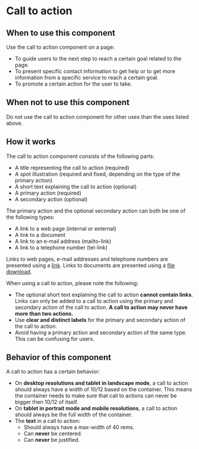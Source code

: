 # Call to action

## When to use this component

Use the call to action component on a page:

* To guide users to the next step to reach a certain goal related to the page.
* To present specific contact information to get help or to get more information from a specific service to reach a certain goal.
* To promote a certain action for the user to take.

## When not to use this component

Do not use the call to action component for other uses than the uses listed above.

## How it works

The call to action component consists of the following parts:

* A title representing the call to action (required)
* A spot illustration (required and fixed, depending on the type of the primary action)
* A short text explaining the call to action (optional)
* A primary action (required)
* A secondary action (optional)

The primary action and the optional secondary action can both be one of the following types:

* A link to a web page (internal or external)
* A link to a document
* A link to an e-mail address (mailto-link)
* A link to a telephone number (tel-link)

Links to web pages, e-mail addresses and telephone numbers are presented using a <a href="{{path './link.html'}}">link</a>.
Links to documents are presented using a <a href="{{path './file-download.html'}}">file download</a>.

When using a call to action, please note the following:

* The optional short text explaining the call to action **cannot contain links**. Links can only be added to a call to action using the primary and secondary action of the call to action. **A call to action may never have more than two actions.**
* Use **clear and distinct labels** for the primary and secondary action of the call to action.
* Avoid having a primary action and secondary action of the same type. This can be confusing for users.

## Behavior of this component

A call to action has a certain behavior:

* On **desktop resolutions and tablet in landscape mode**, a call to action should always have a width of 10/12 based on the container. This means the container needs to make sure that call to actions can never be bigger then 10/12 of itself.
* On **tablet in portrait mode and mobile resolutions**, a call to action should always be the full width of the container.
* The **text** in a call to action:
   * Should always have a max-width of 40 rems.
   * Can **never** be centered.
   * Can **never** be justified.
